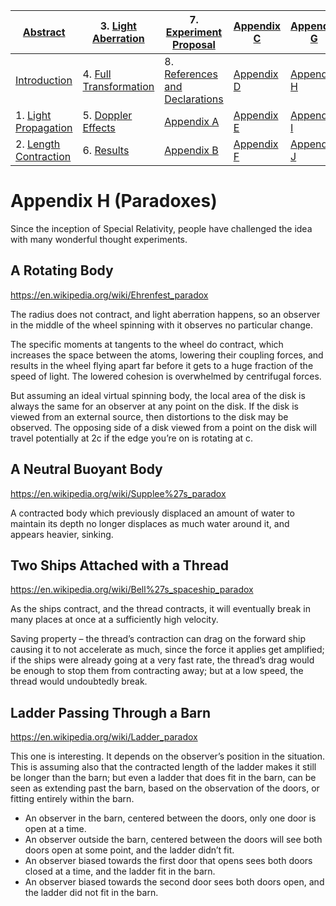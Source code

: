
| [Abstract](LSP2-Abstract.md)                        | 3. [Light Aberration](LSP2-Light-Aberration.md)       | 7. [Experiment Proposal](LSP2-Experiment.md)                          | [Appendix C](LSP2-Appendix-C.md) | [Appendix G](LSP2-Appendix-G.md) |
| --------------------------------------------------- | ----------------------------------------------------- | --------------------------------------------------------------------- | -------------------------------- | -------------------------------- |
| [Introduction](LSP2-Introduction.md)               | 4. [Full Transformation](LSP2-Full-Transformation.md) | 8. [References and Declarations](LSP2-References-and-Declarations.md) | [Appendix D](LSP2-Appendix-D.md) | [Appendix H](LSP2-Appendix-H.md) |
| 1. [Light Propagation](LSP2-Propagation.md)         | 5. [Doppler Effects](LSP2-Doppler.md)                 | [Appendix A](LSP2-Appendix-A.md)                                      | [Appendix E](LSP2-Appendix-E.md) | [Appendix I](LSP2-Appendix-I.md) |
| 2. [Length Contraction](LSP2-Length-Contraction.md) | 6. [Results](LSP2-Results.md)                         | [Appendix B](LSP2-Appendix-B.md)                                      | [Appendix F](LSP2-Appendix-F.md) | [Appendix J](LSP2-Appendix-J.md) |
# Appendix H (Paradoxes)

Since the inception of Special Relativity, people have challenged the
idea with many wonderful thought experiments.

## A Rotating Body

<https://en.wikipedia.org/wiki/Ehrenfest_paradox>

The radius does not contract, and light aberration happens, so an
observer in the middle of the wheel spinning with it observes no
particular change.

The specific moments at tangents to the wheel do contract, which
increases the space between the atoms, lowering their coupling forces,
and results in the wheel flying apart far before it gets to a huge
fraction of the speed of light. The lowered cohesion is overwhelmed by
centrifugal forces.

But assuming an ideal virtual spinning body, the local area of the disk
is always the same for an observer at any point on the disk. If the disk
is viewed from an external source, then distortions to the disk may be
observed. The opposing side of a disk viewed from a point on the disk
will travel potentially at 2c if the edge you’re on is rotating at c.

## A Neutral Buoyant Body

<https://en.wikipedia.org/wiki/Supplee%27s_paradox>

A contracted body which previously displaced an amount of water to
maintain its depth no longer displaces as much water around it, and
appears heavier, sinking.

## Two Ships Attached with a Thread

<https://en.wikipedia.org/wiki/Bell%27s_spaceship_paradox>

As the ships contract, and the thread contracts, it will eventually
break in many places at once at a sufficiently high velocity.

Saving property – the thread’s contraction can drag on the forward ship
causing it to not accelerate as much, since the force it applies get
amplified; if the ships were already going at a very fast rate, the
thread’s drag would be enough to stop them from contracting away; but at
a low speed, the thread would undoubtedly break.

## Ladder Passing Through a Barn

<https://en.wikipedia.org/wiki/Ladder_paradox>

This one is interesting. It depends on the observer’s position in the
situation. This is assuming also that the contracted length of the
ladder makes it still be longer than the barn; but even a ladder that
does fit in the barn, can be seen as extending past the barn, based on
the observation of the doors, or fitting entirely within the barn.

-   An observer in the barn, centered between the doors, only one door    is open at a time.
-   An observer outside the barn, centered between the doors will see    both doors open at some point, and the ladder didn’t fit.
-   An observer biased towards the first door that opens sees both doors    closed at a time, and the ladder fit in the barn.
-   An observer biased towards the second door sees both doors open, and    the ladder did not fit in the barn.
